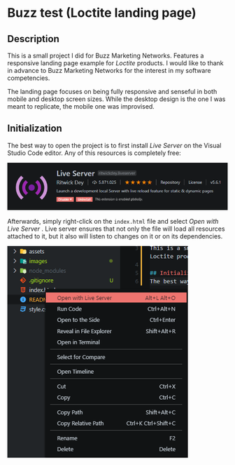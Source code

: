 # Buzz test (Loctite landing page)
## Description
This is a small project I did for Buzz Marketing Networks. Features a responsive landing page example for *Loctite* products. I would like to thank in advance to Buzz Marketing Networks for the interest in my software competencies. 

The landing page focuses on being fully responsive and senseful in both mobile and desktop screen sizes. While the desktop design is the one I was meant to replicate, the mobile one was improvised.

## Initialization
The best way to open the project is to first install *Live Server* on the Visual Studio Code editor. Any of this resources is completely free: 

![Live Server](/images/live-server.png)

Afterwards, simply right-click on the `index.html` file and select *Open with Live Server* . Live server ensures that not only the file will load all resources attached to it, but it also will listen to changes on it or on its dependencies.

![Opening with Live Server](/images/open-live-server.png)